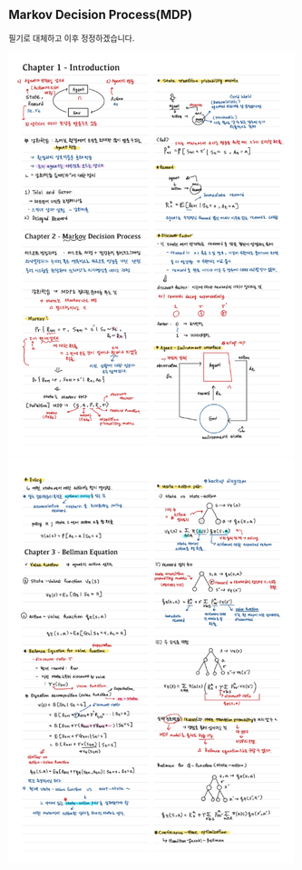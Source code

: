 ## Markov Decision Process(MDP)

필기로 대체하고 이후 정정하겠습니다.

<img src="/assets/note_1.jpg" width = "800">
<img src="/assets/note_2.jpg" width = "800">
